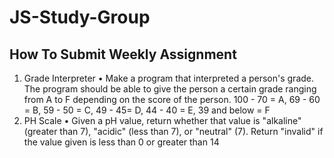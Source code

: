 # JS-Study-Group

## How To Submit Weekly Assignment

1. Grade Interpreter
• Make a program that interpreted a person's grade. The program should be able to give the
person a certain grade ranging from A to F depending on the score of the person.
100 - 70 = A, 69 - 60 = B, 59 - 50 = C, 49 - 45= D, 44 - 40 = E, 39 and below = F
2. PH Scale
• Given a pH value, return whether that value is "alkaline" (greater than 7), "acidic" (less than
7), or "neutral" (7). Return "invalid" if the value given is less than 0 or greater than 14